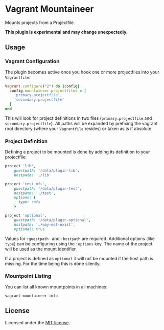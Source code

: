 # Vagrant Mountaineer

Mounts projects from a Projectfile.

__This plugin is experimental and may change unexpectedly.__


## Usage

### Vagrant Configuration

The plugin becomes active once you hook one or more projectfiles into
your `Vagrantfile`:

```ruby
Vagrant.configure("2") do |config|
  config.mountaineer.projectfiles = [
    'primary.projectfile',
    'secondary.projectfile'
  ]
end
```

This will look for project definitions in two files
(`primary.projectfile` and `secondary.projectfile`). All paths will be
expanded by prefixing the vagrant root directory (where your `Vagrantfile`
resides) or taken as is if absolute.

### Project Definition

Defining a project to be mounted is done by adding its definition to your
projectfile:

```ruby
project 'lib',
    guestpath: '/data/plugin-lib',
    hostpath: './lib'

project 'test_nfs',
    guestpath: '/data/plugin-test',
    hostpath: './test',
    options: {
      type: :nfs
    }

project 'optional',
    guestpath: '/data/plugin-optional',
    hostpath: './may-not-exist',
    optional: true
```

Values for `:guestpath ` and `:hostpath` are required. Additional options
(like `type`) can be configuring using the `:options` key. The name of the
project will be used as the mount identifier.

If a project is defined as `optional` it will not be mounted if the host
path is missing. For the time being this is done silently.


### Mountpoint Listing

You can list all known mountpoints in all machines:

```shell
vagrant mountaineer info
```


## License

Licensed under the [MIT license](http://opensource.org/licenses/MIT).
